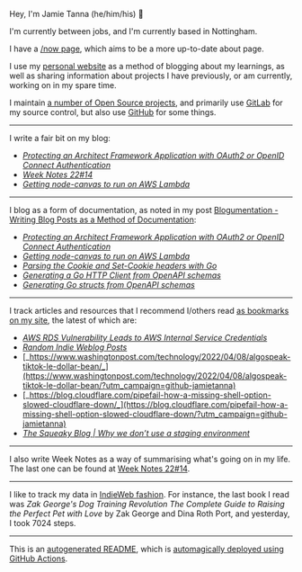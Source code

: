 Hey, I'm Jamie Tanna (he/him/his) 👋

I'm currently between jobs, and I'm currently based in Nottingham.

I have a [/now page](https://www.jvt.me/now/?utm_campaign=github-jamietanna), which aims to be a more up-to-date about page.

I use my [personal website](https://www.jvt.me/?utm_campaign=github-jamietanna) as a method of blogging about my learnings, as well as sharing information about projects I have previously, or am currently, working on in my spare time.

I maintain [a number of Open Source projects](https://www.jvt.me/open-source/?utm_campaign=github-jamietanna), and primarily use [GitLab](https://gitlab.com/jamietanna) for my source control, but also use [GitHub](https://github.com/jamietanna) for some things.

---

I write a fair bit on my blog:


- [_Protecting an Architect Framework Application with OAuth2 or OpenID Connect Authentication_](https://www.jvt.me/posts/2022/04/11/architect-oidc-login/?utm_campaign=github-jamietanna)
- [_Week Notes 22#14_](https://www.jvt.me/week-notes/2022/14/?utm_campaign=github-jamietanna)
- [_Getting node-canvas to run on AWS Lambda_](https://www.jvt.me/posts/2022/04/08/node-canvas-lambda/?utm_campaign=github-jamietanna)

---

I blog as a form of documentation, as noted in my post [Blogumentation - Writing Blog Posts as a Method of Documentation](https://www.jvt.me/posts/2017/06/25/blogumentation/?utm_campaign=github-jamietanna):


- [_Protecting an Architect Framework Application with OAuth2 or OpenID Connect Authentication_](https://www.jvt.me/posts/2022/04/11/architect-oidc-login/?utm_campaign=github-jamietanna)
- [_Getting node-canvas to run on AWS Lambda_](https://www.jvt.me/posts/2022/04/08/node-canvas-lambda/?utm_campaign=github-jamietanna)
- [_Parsing the Cookie and Set-Cookie headers with Go_](https://www.jvt.me/posts/2022/04/07/go-cookie-header/?utm_campaign=github-jamietanna)
- [_Generating a Go HTTP Client from OpenAPI schemas_](https://www.jvt.me/posts/2022/04/06/generate-go-client-openapi/?utm_campaign=github-jamietanna)
- [_Generating Go structs from OpenAPI schemas_](https://www.jvt.me/posts/2022/04/06/generate-go-struct-openapi/?utm_campaign=github-jamietanna)

---

I track articles and resources that I recommend I/others read [as bookmarks on my site](https://www.jvt.me/kind/bookmarks/?utm_campaign=github-jamietanna), the latest of which are:


- [_AWS RDS Vulnerability Leads to AWS Internal Service Credentials_](https://blog.lightspin.io/aws-rds-critical-security-vulnerability?utm_campaign=github-jamietanna)
- [_Random Indie Weblog Posts_](https://indieblog.page/?utm_campaign=github-jamietanna)
- [_https://www.washingtonpost.com/technology/2022/04/08/algospeak-tiktok-le-dollar-bean/_](https://www.washingtonpost.com/technology/2022/04/08/algospeak-tiktok-le-dollar-bean/?utm_campaign=github-jamietanna)
- [_https://blog.cloudflare.com/pipefail-how-a-missing-shell-option-slowed-cloudflare-down/_](https://blog.cloudflare.com/pipefail-how-a-missing-shell-option-slowed-cloudflare-down/?utm_campaign=github-jamietanna)
- [_The Squeaky Blog | Why we don’t use a staging environment_](https://squeaky.ai/blog/development/why-we-dont-use-a-staging-environment?utm_campaign=github-jamietanna)

---

I also write Week Notes as a way of summarising what's going on in my life. The last one can be found at [Week Notes 22#14](https://www.jvt.me/week-notes/2022/14/?utm_campaign=github-jamietanna).

---

I like to track my data in [IndieWeb fashion](https://indieweb.org/why). For instance, the last book I read was _Zak George's Dog Training Revolution The Complete Guide to Raising the Perfect Pet with Love_ by Zak George and Dina Roth Port, and yesterday, I took 7024 steps.

---
This is an [autogenerated README](https://www.jvt.me/posts/2022/01/12/autogenerated-profile-readme/?utm_campaign=github-jamietanna), which is [automagically deployed using GitHub Actions](https://github.com/jamietanna/jamietanna/blob/main/.github/workflows/rebuild.yml).
